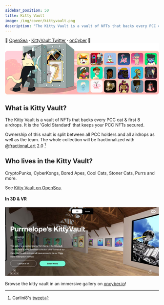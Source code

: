 ```yaml
---
sidebar_position: 50
title: Kitty Vault
image: /img/cover/kittyvault.png
description: "The Kitty Vault is a vault of NFTs that backs every PCC cat & first 8 airdrops. It is the 'Gold Standard' that keeps your PCC NFTs secured."
---
```


🏦
[OpenSea](https://opensea.io/kittyvault.pcc.eth) · 
[KittyVault Twitter](https://twitter.com/KittyVault) · 
[onCyber](https://oncyber.io/spaces/RKJMFEwiVG8f6V1aPL08)
🏦
![](./assets/kittyvault.png)

## What is Kitty Vault?

The Kitty Vault is a vault of NFTs that backs every PCC cat & first 8 airdrops. It is the 'Gold Standard' that keeps your PCC NFTs secured.

Ownership of this vault is split between all PCC holders and all airdrops as well as the team. The whole collection will be fractionalized with [@fractional_art](https://twitter.com/fractional_art) 2.0 [^1]

## Who lives in the Kitty Vault?

CryptoPunks, CyberKongs, Bored Apes, Cool Cats, Stoner Cats, Purrs and more.

See [Kitty Vault on OpenSea](https://opensea.io/kittyvault.pcc.eth).

#### In 3D & VR

[![](./assets/oncyber.jpg)](https://oncyber.io/spaces/RKJMFEwiVG8f6V1aPL08)

Browse the kitty vault in an immersive gallery on [oncyber.io](https://oncyber.io/spaces/RKJMFEwiVG8f6V1aPL08)!

[^1]: Carlini8's [tweet](https://twitter.com/Carlini8N/status/1479861487380443140)
